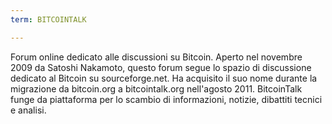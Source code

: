```yaml
---
term: BITCOINTALK

---
```

Forum online dedicato alle discussioni su Bitcoin. Aperto nel novembre 2009 da Satoshi Nakamoto, questo forum segue lo spazio di discussione dedicato al Bitcoin su sourceforge.net. Ha acquisito il suo nome durante la migrazione da bitcoin.org a bitcointalk.org nell'agosto 2011. BitcoinTalk funge da piattaforma per lo scambio di informazioni, notizie, dibattiti tecnici e analisi.